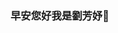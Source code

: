 ### 早安您好我是劉芳妤👋

<!--
**pigeon9975/pigeon9975** is a ✨ _special_ ✨ repository because its `README.md` (this file) appears on your GitHub profile.

Here are some ideas to get you started:

### :octocat: 大氣系

嘿對我大氣一⛅阿我們系全名大氣科學系，學校系統都簡稱我們大科，大科聽起來好難聽，所以請叫我大氣系！

### :octocat: 中央咕咕社社長

沒錯咕咕就是鴿子，我是鴿子忠實粉絲，鴿子真的超可愛，但我感覺最近中央的鴿子沒那麼活絡，它們可能冬眠還沒醒(？
阿咕咕社就是，喵喵汪汪的鴿子版，而我是中央地下社團咕咕社的社長兼唯一社員！！！
歡迎對鴿子有興趣的人加入，咕咕社，您大學生活的最好選擇
(好根本沒有這個社團)

## 
